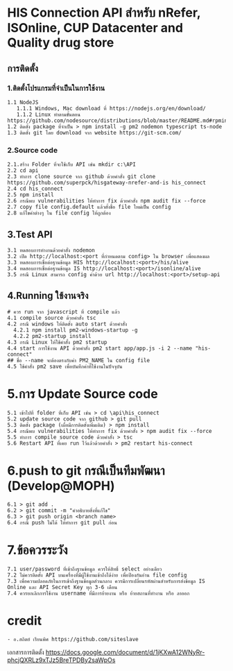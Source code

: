 # HIS Connection API สำหรับ nRefer, ISOnline, CUP Datacenter and Quality drug store

## การติดตั้ง

### 1.ติดตั้งโปรแกรมที่จำเป็นในการใช้งาน
```
1.1 NodeJS
   1.1.1 Windows, Mac download ที่ https://nodejs.org/en/download/
   1.1.2 Linux ทำตามขั้นตอน https://github.com/nodesource/distributions/blob/master/README.md#rpminstall
1.2 ติดตั้ง package ที่จำเป็น > npm install -g pm2 nodemon typescript ts-node
1.3 ติดตั้ง git โดย download จาก website https://git-scm.com/
```

### 2.Source code
```
2.1.สร้าง Folder ที่จะใช้เก็บ API เช่น mkdir c:\API
2.2 cd api
2.3 ทำการ clone source จาก github ด้วยคำสั่ง git clone https://github.com/superpck/hisgateway-nrefer-and-is his_connect
2.4 cd his_connect
2.5 npm install
2.6 กรณีพบ vulnerabilities ให้ทำการ fix ด้วยคำสั่ง npm audit fix --force
2.7 copy file config.default แล้วตั้งชื่อ file ใหม่เป็น config
2.8 แก้ไขค่าต่างๆ ใน file config ให้ถูกต้อง
```

## 3.Test API
```
3.1 ทดสอบการทำงานด้วยคำสั่ง nodemon
3.2 เปิด http://localhost:<port ที่กำหนดตาม config> ใน browser เพื่อแสดงผล
3.3 ทดสอบการเชื่อต่อฐานข้อมูล HIS http://localhost:<port>/his/alive
3.4 ทดสอบการเชื่อต่อฐานข้อมูล IS http://localhost:<port>/isonline/alive
3.5 กรณี Linux สามารถ config ค่าด้วย url http://localhost:<port>/setup-api
```

## 4.Running ใช้งานจริง
```
# ควร run จาก javascript ที่ compile แล้ว
4.1 compile source ด้วยคำสั่ง tsc
4.2 กรณี windows ให้ติดตั้ง auto start ด้วยคำสั่ง
  4.2.1 npm install pm2-windows-startup -g
  4.2.2 pm2-startup install
4.3 กรณี Linux ให้ใช้คำสั้ง pm2 startup
4.4 start การใช้งาน API ด้วยคำสั่ง pm2 start app/app.js -i 2 --name "his-connect"
## ชื่อ --name จะต้องตรงกับค่า PM2_NAME ใน config file
4.5 ใช้คำสั่ง pm2 save เพื่อบันทึกค่าที่ใช้งานในปัจจุบัน
```

# 5.การ Update Source code
```
5.1 เข้าไปที่ folder ที่เก็บ API เช่น > cd \api\his_connect
5.2 update source code จาก github > git pull
5.3 ติดตั้ง package (เผื่อมีการติดตั้งเพิ่มเติม) > npm install
5.4 กรณีพบ vulnerabilities ให้ทำการ fix ด้วยคำสั่ง > npm audit fix --force
5.5 ทำการ compile source code ด้วยคำสั่ง > tsc
5.6 Restart API ที่เคย run ไว้แล้วด้วยคำสั่ง > pm2 restart his-connect
```

# 6.push to git กรณีเป็นทีมพัฒนา (Develop@MOPH)
```
6.1 > git add .
6.2 > git commit -m "คำอธิบายสิ่งที่แก้ไข"
6.3 > git push origin <branch name>
6.4 กรณี push ไม่ได้ ให้ทำการ git pull ก่อน
```

# 7.ข้อควรระวัง
```
7.1 user/password ที่เข้าถึงฐานข้อมูล ควรให้สิทธิ์ select อย่างเดียว
7.2 ไม่ควรติดตั้ง API บนเครื่องที่มีผู้ใช้งานเข้าถึงได้ง่าย เพื่อป้องกันอ่าน file config
7.3 เพื่อความปลอดภัยในการเข้าถึงฐานข้อมูลส่วนกลาง ควรมีการเปลี่ยนรหัสผ่านสำหรับการส่งข้อมูล IS Online และ API Secret Key ทุก 3-6 เดือน
7.4 ควรยกเลิกการใช้งาน username ที่มีการย้ายงาน หรือ ย้ายสถานที่ทำงาน หรือ ลาออก
```

# credit
```
- อ.สถิตย์ เรียนพิศ https://github.com/siteslave
```

เอกสารการติดตั้ง
https://docs.google.com/document/d/1jKXwA12WNyRr-phcjQXRLz9xTJz5BreTPDBy2saWpOs

